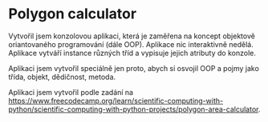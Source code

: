 # Polygon calculator
Vytvořil jsem konzolovou aplikaci, která je zaměřena na koncept objektově oriantovaného programování (dále OOP).
Aplikace nic interaktivně nedělá. Aplikace vytváří instance různých tříd a vypisuje jejich atributy do konzole.

Aplikaci jsem vytvořil speciálně jen proto, abych si osvojil OOP a pojmy jako třída, objekt, dědičnost, metoda.

Aplikaci jsem vytvořil podle zadání na https://www.freecodecamp.org/learn/scientific-computing-with-python/scientific-computing-with-python-projects/polygon-area-calculator.
